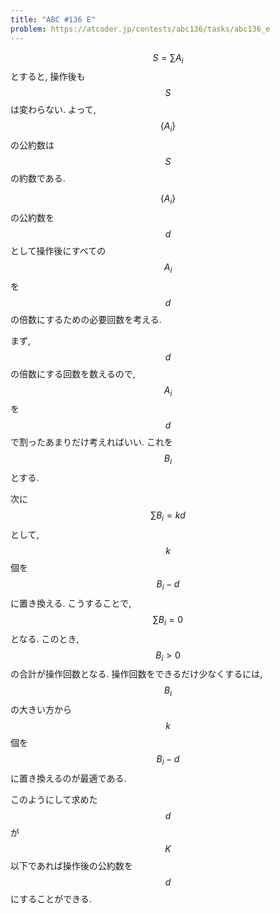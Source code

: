```yaml
---
title: "ABC #136 E"
problem: https://atcoder.jp/contests/abc136/tasks/abc136_e
---
```

$$ S = \sum A_i $$ とすると, 操作後も $$ S $$ は変わらない. よって, $$ \{ A_i \} $$ の公約数は $$ S $$ の約数である.

$$ \{ A_i \} $$ の公約数を $$ d $$ として操作後にすべての $$ A_i $$ を $$ d $$ の倍数にするための必要回数を考える.

まず, $$ d $$ の倍数にする回数を数えるので, $$ A_i $$ を $$ d $$ で割ったあまりだけ考えればいい. これを $$ B_i $$ とする.

次に $$ \sum B_i = kd $$ として, $$ k $$ 個を $$ B_i-d $$ に置き換える. こうすることで, $$ \sum B_i = 0 $$ となる. このとき, $$ B_i \gt 0 $$ の合計が操作回数となる. 操作回数をできるだけ少なくするには, $$ B_i $$ の大きい方から $$ k $$ 個を $$ B_i - d $$ に置き換えるのが最適である.

このようにして求めた $$ d $$ が $$ K $$ 以下であれば操作後の公約数を $$ d $$ にすることができる.
